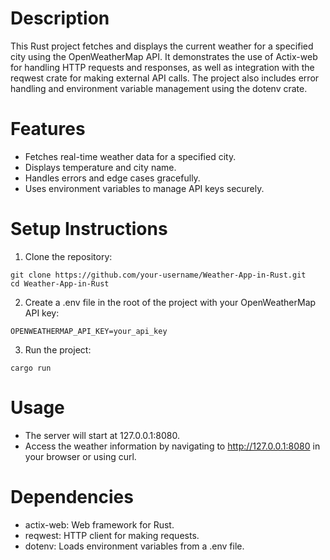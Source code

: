 # Description
This Rust project fetches and displays the current weather for a specified city using the OpenWeatherMap API. It demonstrates the use of Actix-web for handling HTTP requests and responses, as well as integration with the reqwest crate for making external API calls.
The project also includes error handling and environment variable management using the dotenv crate.

# Features
- Fetches real-time weather data for a specified city.
- Displays temperature and city name.
- Handles errors and edge cases gracefully.
- Uses environment variables to manage API keys securely.

# Setup Instructions

1. Clone the repository:
```
git clone https://github.com/your-username/Weather-App-in-Rust.git
cd Weather-App-in-Rust
```

2. Create a .env file in the root of the project with your OpenWeatherMap API key:

```
OPENWEATHERMAP_API_KEY=your_api_key

```

3. Run the project:
```
cargo run
```

# Usage
- The server will start at 127.0.0.1:8080.
- Access the weather information by navigating to http://127.0.0.1:8080 in your browser or using curl.

# Dependencies
- actix-web: Web framework for Rust.
- reqwest: HTTP client for making requests.
- dotenv: Loads environment variables from a .env file.
